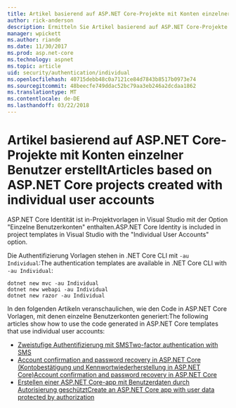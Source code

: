 ```yaml
---
title: Artikel basierend auf ASP.NET Core-Projekte mit Konten einzelner Benutzer erstellt
author: rick-anderson
description: Ermitteln Sie Artikel basierend auf ASP.NET Core-Projekte mit Konten einzelner Benutzer erstellt.
manager: wpickett
ms.author: riande
ms.date: 11/30/2017
ms.prod: asp.net-core
ms.technology: aspnet
ms.topic: article
uid: security/authentication/individual
ms.openlocfilehash: 40715debb48c0a7121ce84d7843b8517b0973e74
ms.sourcegitcommit: 48beecfe749ddac52bc79aa3eb246a2dcdaa1862
ms.translationtype: MT
ms.contentlocale: de-DE
ms.lasthandoff: 03/22/2018
---
```

# <a name="articles-based-on-aspnet-core-projects-created-with-individual-user-accounts"></a><span data-ttu-id="b23a2-103">Artikel basierend auf ASP.NET Core-Projekte mit Konten einzelner Benutzer erstellt</span><span class="sxs-lookup"><span data-stu-id="b23a2-103">Articles based on ASP.NET Core projects created with individual user accounts</span></span>

<span data-ttu-id="b23a2-104">ASP.NET Core Identität ist in-Projektvorlagen in Visual Studio mit der Option "Einzelne Benutzerkonten" enthalten.</span><span class="sxs-lookup"><span data-stu-id="b23a2-104">ASP.NET Core Identity is included in project templates in Visual Studio with the "Individual User Accounts" option.</span></span>

<span data-ttu-id="b23a2-105">Die Authentifizierung Vorlagen stehen in .NET Core CLI mit `-au Individual`:</span><span class="sxs-lookup"><span data-stu-id="b23a2-105">The authentication templates are available in .NET Core CLI with `-au Individual`:</span></span>

```console
dotnet new mvc -au Individual
dotnet new webapi -au Individual
dotnet new razor -au Individual
```

<span data-ttu-id="b23a2-106">In den folgenden Artikeln veranschaulichen, wie den Code in ASP.NET Core Vorlagen, mit denen einzelne Benutzerkonten generiert:</span><span class="sxs-lookup"><span data-stu-id="b23a2-106">The following articles show how to use the code generated in ASP.NET Core templates that use individual user accounts:</span></span>

* [<span data-ttu-id="b23a2-107">Zweistufige Authentifizierung mit SMS</span><span class="sxs-lookup"><span data-stu-id="b23a2-107">Two-factor authentication with SMS</span></span>](xref:security/authentication/2fa)
* [<span data-ttu-id="b23a2-108">Account confirmation and password recovery in ASP.NET Core (Kontobestätigung und Kennwortwiederherstellung in ASP.NET Core)</span><span class="sxs-lookup"><span data-stu-id="b23a2-108">Account confirmation and password recovery in ASP.NET Core</span></span>](xref:security/authentication/accconfirm)
* [<span data-ttu-id="b23a2-109">Erstellen einer ASP.NET Core-app mit Benutzerdaten durch Autorisierung geschützt</span><span class="sxs-lookup"><span data-stu-id="b23a2-109">Create an ASP.NET Core app with user data protected by authorization</span></span>](xref:security/authorization/secure-data)

